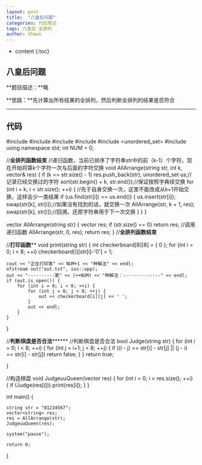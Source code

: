 ```yaml
---
layout: post
title:  "八皇后问题"
categories: 代码笔记
tags: 八皇后 全排列
author: Shawn
---
```


* content
{:toc}

## 八皇后问题

**题目描述：**略

**思路：**先计算出所有结果的全排列，然后判断全排列的结果是否符合








---------------------------------------------------------------
## 代码

#include <iostream>
#include <fstream>
#include <string>
#include <vector>
#include <unordered_set>
#include <algorithm>
using namespace std;
int NUM = 0;

//**********************全排列函数结束**********************
//递归函数，当前已排序了字符串str中的前（k-1）个字符，现在开始将第k个字符一次与后面的字符交换
void AllArrange(string str, int k, vector<string>& res) {
	if (k == str.size() - 1)
		res.push_back(str);
	unordered_set<char> us;// 记录已经交换过的字符
	sort(str.begin() + k, str.end());//保证按照字典续交换
	for (int i = k; i < str.size(); ++i) {
		//先于自身交换一次，这里不能改成从k+1开始交换，这样会少一类结果
		if (us.find(str[i]) == us.end()) {
			us.insert(str[i]);
			swap(str[k], str[i]);//如果没有找到的话，就交换一次
			AllArrange(str, k + 1, res);
			swap(str[k], str[i]);//回溯，还原字符串用于下一次交换
		}
	}
}

vector<string> AllArrange(string str) {
	vector<string> res;
	if (str.size() == 0)
		return res;
	//调用递归函数
	AllArrange(str, 0, res);
	return res;
}
//**********************全排列函数结束**********************

//************************打印函数**************************
void print(string str) {
	int checkerboard[8][8] = { 0 };
	for (int i = 0; i < 8; ++i)
			checkerboard[i][str[i]-'0'] = 1;
	
	cout << "正在打印第" << NUM+1 << "种解法" << endl;
	ofstream out("out.txt", ios::app);
	out << "----------第" << (++NUM) << "种解法：--------------" << endl;
	if (out.is_open()) {
		for (int i = 0; i < 8; ++i) {
			for (int j = 0; j < 8; ++j) {
				out << checkerboard[i][j] << ' ';
			}
			out << endl;
		}
	}
}

//********************判断棋盘是否合法**************************
//判断棋盘是否合法
bool Judge(string str) {
	for (int i = 0; i < 8; ++i) {
		for (int j = i+1; j < 8; ++j) {
			if ((i - j) == str[i] - str[j] || (j - i) == str[i] - str[j])
				return false;
		}
	}
	return true;

}

//构造棋盘
void JudgeuuQueen(vector<string> res) {
	for (int i = 0; i < res.size(); ++i) {
		if (Judge(res[i]))
			print(res[i]);
	}
}
 
int main() {
	
	string str = "01234567";
	vector<string> res;
	res = AllArrange(str);
	JudgeuuQueen(res);
	
	system("pause");

	return 0;
}
```

